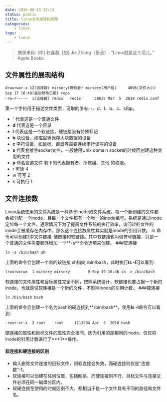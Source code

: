 ```yaml
---
date: 2016-08-15 22:13
status: public
title: linux文件属性和权限
categories:
    - linux
tags:
    - linux  
---
```




> 摘录来自: [中] 赵鑫磊, [加] Jie Zhang（张洁）. “Linux就是这个范儿。” Apple Books.

<!-- toc -->

## 文件属性的展现结构
```
drwxrwxr-x 12(连接数) mirsery(拥有者) mirsery(用户组)     4096(文件大小) Sep 17 16:49(最后修改日期) reps
-rw-r-----  1(连接数) redis   redis      58835 Mar  5  2019 redis.conf
```
第一个字符用于描述文件类型，可取的值有: -、d、l、b、c、s和p。
- **`** 代表这是一个普通文件
- **d** 代表这是一个目录
- **l** 代表这是一个软链接，硬链接没有特殊标记
- **b** 块设备，如磁盘等保存大块数据的设备
- **c** 字符设备，如鼠标、键盘等需要连续串行读写的设备
- **s** 代表套接字socket文件，一般使用Unix domain socket的时候回创建这种类型的文件
- **p** 命名管道文件
剩下的代表拥有者、所属组、其他 的权限。
- r 可读 4
- w 可写 2
- x 可执行 1
## 文件连接数
Linux系统使用的文件系统是一种基于inode的文件系统。每一个新创建的文件都会被分配一个inode，且每一个文件都有一个唯一的inode编号。系统是通过inode定位每一个文件，通常情况下为了提高文件系统的执行效率，访问过的文件的inode会被缓存在内存中。那么这个连接数属性其实就是inode的引用计数。
In 命令可以创建2中文件链接-硬链接和软链接。其中软链接也叫做符号链接，只是一个普通的文件需要额外增加一个**-s**命令选项来创建。
###软连接
``` shell:n
ln -s /bin/bash sh
```
上面的命令会创建一个新的软链接 sh指向 /bin/bash，此时执行**ls -l**可以看到:
``` shell:n
lrwxrwxrwx  1 mirsery mirsery        9 Sep 19 10:46 sh -> /bin/bash
```
软连接的文件属性和目标属性完全不同，按照系统设计，软链接也要占据一个新的inode，也就是说软连接是一个新的文件，不影响inode的引用计数。
###硬连接
``` shell
ln /bin/bash bash
```
上面的命令会创建一个名为bash的硬连接到**/bin/bash**。使用**ls -l**命令可以看到:
```shell:n
-rwxr-xr-x  2 root    root     1113504 Apr  5  2018 bash
```
硬连接的属性和目标文件的属性完全相同，因为引用的是相同的inode，仅仅将inode的引用计数进行了**+1**操作。
#### 软连接和硬连接的区别
- 输入删除文件连接的目标文件，则软连接会失效，而硬连接则仅是“连接数”-1。
- 软连接可以创建在任何位置，包括网络，而硬连接则不行，目标文件与连接文件必须在同一磁盘分区内。
- 软硬连接在使用的时候区别不大，都相当于是一个文件具有不同的路径和文件名。

 